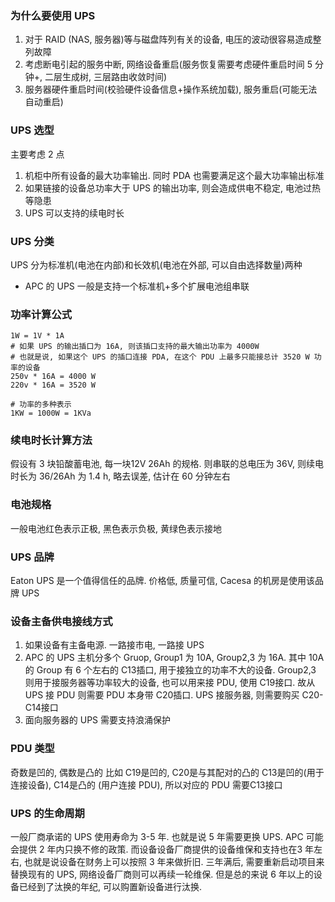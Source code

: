 ### 为什么要使用 UPS
1. 对于 RAID (NAS, 服务器)等与磁盘阵列有关的设备, 电压的波动很容易造成整列故障
2. 考虑断电引起的服务中断, 网络设备重启(服务恢复需要考虑硬件重启时间 5 分钟+, 二层生成树, 三层路由收敛时间)
3. 服务器硬件重启时间(校验硬件设备信息+操作系统加载), 服务重启(可能无法自动重启)
### UPS 选型
主要考虑 2 点
1. 机柜中所有设备的最大功率输出. 同时 PDA 也需要满足这个最大功率输出标准
2. 如果链接的设备总功率大于 UPS 的输出功率, 则会造成供电不稳定, 电池过热等隐患
3. UPS 可以支持的续电时长

### UPS 分类
UPS 分为标准机(电池在内部)和长效机(电池在外部, 可以自由选择数量)两种
- APC 的 UPS 一般是支持一个标准机+多个扩展电池组串联

### 功率计算公式
```shell
1W = 1V * 1A
# 如果 UPS 的输出插口为 16A, 则该插口支持的最大输出功率为 4000W
# 也就是说, 如果这个 UPS 的插口连接 PDA, 在这个 PDU 上最多只能接总计 3520 W 功率的设备
250v * 16A = 4000 W
220v * 16A = 3520 W

# 功率的多种表示
1KW = 1000W = 1KVa 
```

### 续电时长计算方法
假设有 3 块铅酸蓄电池, 每一块12V 26Ah 的规格. 则串联的总电压为 36V, 则续电时长为 36/26Ah 为 1.4 h, 略去误差, 估计在 60 分钟左右

### 电池规格
一般电池红色表示正极, 黑色表示负极, 黄绿色表示接地

### UPS 品牌
Eaton UPS 是一个值得信任的品牌. 价格低, 质量可信, Cacesa 的机房是使用该品牌 UPS
### 设备主备供电接线方式
1. 如果设备有主备电源. 一路接市电, 一路接 UPS
2. APC 的 UPS 主机分多个 Gruop, Group1 为 10A, Group2,3 为 16A. 其中 10A 的 Group 有 6 个左右的 C13插口, 用于接独立的功率不大的设备. Group2,3 则用于接服务器等功率较大的设备, 也可以用来接 PDU, 使用 C19接口. 故从 UPS 接 PDU 则需要 PDU 本身带 C20插口. UPS 接服务器, 则需要购买 C20-C14接口
3. 面向服务器的 UPS 需要支持浪涌保护

### PDU 类型
奇数是凹的, 偶数是凸的
比如 C19是凹的, C20是与其配对的凸的
C13是凹的(用于连接设备), C14是凸的 (用户连接 PDU), 所以对应的 PDU 需要C13接口

### UPS 的生命周期
一般厂商承诺的 UPS 使用寿命为 3-5 年. 也就是说 5 年需要更换 UPS. APC 可能会提供 2 年内只换不修的政策. 而设备设备厂商提供的设备维保和支持也在3 年左右, 也就是说设备在财务上可以按照 3 年来做折旧. 三年满后, 需要重新启动项目来替换现有的 UPS, 网络设备厂商则可以再续一轮维保. 但是总的来说 6 年以上的设备已经到了汰换的年纪, 可以购置新设备进行汰换. 
